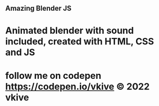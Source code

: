 ## Amazing Blender JS

# Animated blender with sound included, created with HTML, CSS and JS
# follow me on codepen https://codepen.io/vkive © 2022 vkive